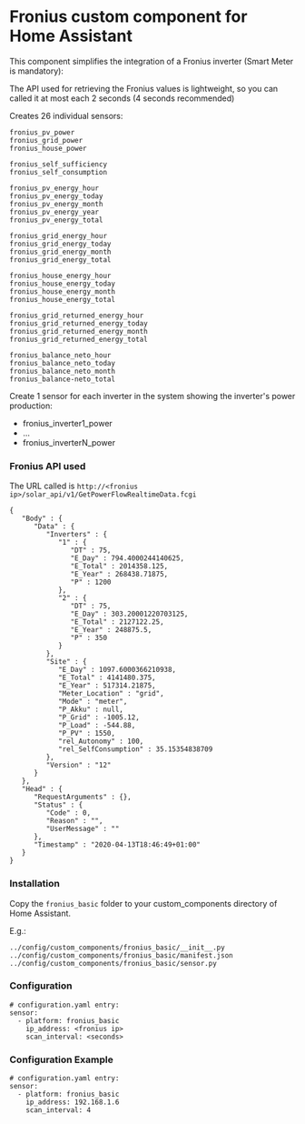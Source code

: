 # Fronius custom component for Home Assistant
This component simplifies the integration of a Fronius inverter (Smart Meter is mandatory):

The API used for retrieving the Fronius values is lightweight, so you can called it at most each 2 seconds (4 seconds recommended)

Creates 26 individual sensors:
```
fronius_pv_power
fronius_grid_power
fronius_house_power

fronius_self_sufficiency
fronius_self_consumption

fronius_pv_energy_hour
fronius_pv_energy_today
fronius_pv_energy_month
fronius_pv_energy_year
fronius_pv_energy_total
 
fronius_grid_energy_hour
fronius_grid_energy_today
fronius_grid_energy_month
fronius_grid_energy_total
 
fronius_house_energy_hour
fronius_house_energy_today
fronius_house_energy_month
fronius_house_energy_total
 
fronius_grid_returned_energy_hour
fronius_grid_returned_energy_today
fronius_grid_returned_energy_month
fronius_grid_returned_energy_total

fronius_balance_neto_hour
fronius_balance_neto_today
fronius_balance_neto_month
fronius_balance-neto_total
```

Create 1 sensor for each inverter in the system showing the inverter's power production:
* fronius_inverter1_power
* ...
* fronius_inverterN_power

### Fronius API used
The URL called is ``http://<fronius ip>/solar_api/v1/GetPowerFlowRealtimeData.fcgi``
```
{
   "Body" : {
      "Data" : {
         "Inverters" : {
            "1" : {
               "DT" : 75,
               "E_Day" : 794.4000244140625,
               "E_Total" : 2014358.125,
               "E_Year" : 268438.71875,
               "P" : 1200
            },
            "2" : {
               "DT" : 75,
               "E_Day" : 303.20001220703125,
               "E_Total" : 2127122.25,
               "E_Year" : 248875.5,
               "P" : 350
            }
         },
         "Site" : {
            "E_Day" : 1097.6000366210938,
            "E_Total" : 4141480.375,
            "E_Year" : 517314.21875,
            "Meter_Location" : "grid",
            "Mode" : "meter",
            "P_Akku" : null,
            "P_Grid" : -1005.12,
            "P_Load" : -544.88,
            "P_PV" : 1550,
            "rel_Autonomy" : 100,
            "rel_SelfConsumption" : 35.15354838709
         },
         "Version" : "12"
      }
   },
   "Head" : {
      "RequestArguments" : {},
      "Status" : {
         "Code" : 0,
         "Reason" : "",
         "UserMessage" : ""
      },
      "Timestamp" : "2020-04-13T18:46:49+01:00"
   }
}
```

### Installation
Copy the ``fronius_basic`` folder to your custom_components directory of Home Assistant.

E.g.:
```
../config/custom_components/fronius_basic/__init__.py
../config/custom_components/fronius_basic/manifest.json
../config/custom_components/fronius_basic/sensor.py
```

### Configuration
```
# configuration.yaml entry:
sensor:
  - platform: fronius_basic
    ip_address: <fronius ip>
    scan_interval: <seconds>
```    
### Configuration Example
```
# configuration.yaml entry:
sensor:
  - platform: fronius_basic
    ip_address: 192.168.1.6
    scan_interval: 4
```    
